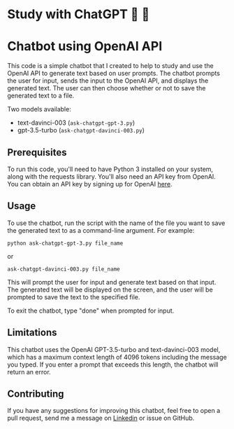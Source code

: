 # Study with ChatGPT :fist_right: :fist_left:

# Chatbot using OpenAI API
This code is a simple chatbot that I created to help to study and use the OpenAI API to generate text based on user prompts. The chatbot prompts the user for input, sends the input to the OpenAI API, and displays the generated text. The user can then choose whether or not to save the generated text to a file.

Two models available:
+ text-davinci-003 (`ask-chatgpt-gpt-3.py`)
+ gpt-3.5-turbo (`ask-chatgpt-davinci-003.py`)

## Prerequisites
To run this code, you'll need to have Python 3 installed on your system, along with the requests library. You'll also need an API key from OpenAI. You can obtain an API key by signing up for OpenAI [here](https://beta.openai.com/signup/).

## Usage
To use the chatbot, run the script with the name of the file you want to save the generated text to as a command-line argument. For example:

```
python ask-chatgpt-gpt-3.py file_name
```
or
```
ask-chatgpt-davinci-003.py file_name
```

This will prompt the user for input and generate text based on that input. The generated text will be displayed on the screen, and the user will be prompted to save the text to the specified file.

To exit the chatbot, type "done" when prompted for input.

## Limitations
This chatbot uses the OpenAI GPT-3.5-turbo and text-davinci-003 model, which has a maximum context length of 4096 tokens including the message you typed. If you enter a prompt that exceeds this length, the chatbot will return an error.

## Contributing
If you have any suggestions for improving this chatbot, feel free to open a pull request, send me a message on [Linkedin](https://www.linkedin.com/in/bruno-olimpio/) or issue on GitHub.
